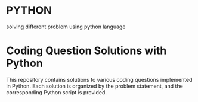 # PYTHON
solving different problem  using python language
# Coding Question Solutions with Python

This repository contains solutions to various coding questions implemented in Python. Each solution is organized by the problem statement, and the corresponding Python script is provided. 

